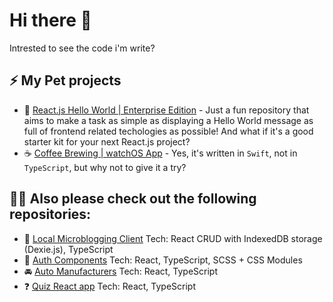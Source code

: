 # Hi there 👋

Intrested to see the code i'm write?

## ⚡ My Pet projects

- 🤪 [React.js Hello World | Enterprise Edition](https://github.com/pure-js/react-hello-world-enterprise-edition) - Just a fun repository that aims to make a task as simple as displaying a Hello World message as full of frontend related techologies as possible! And what if it's a good starter kit for your next React.js project?
- ☕️ [Coffee Brewing | watchOS App](https://github.com/pure-js/brew-experiment) - Yes, it's written in `Swift`, not in `TypeScript`, but why not to give it a try?

## 👨‍💻 Also please check out the following repositories:

- :pencil: [Local Microblogging Client](https://github.com/pure-js/local-microblogging-client) Tech: React CRUD with IndexedDB storage (Dexie.js), TypeScript
- 🔐 [Auth Components](https://github.com/pure-js/auth-components) Tech: React, TypeScript, SCSS + CSS Modules
- :oncoming_automobile: [Auto Manufacturers](https://github.com/pure-js/auto-manufacturers) Tech: React, TypeScript
- :question: [Quiz React app](https://github.com/pure-js/quiz-react-app) Tech: React, TypeScript

<!--
**pure-js/pure-js** is a ✨ _special_ ✨ repository because its `README.md` (this file) appears on your GitHub profile.

Here are some ideas to get you started:

- 🔭 I’m currently working on ...
- 🌱 I’m currently learning ...
- 👯 I’m looking to collaborate on ...
- 🤔 I’m looking for help with ...
- 💬 Ask me about ...
- 📫 How to reach me: ...
- 😄 Pronouns: ...
- ⚡ Fun fact: ...
-->

